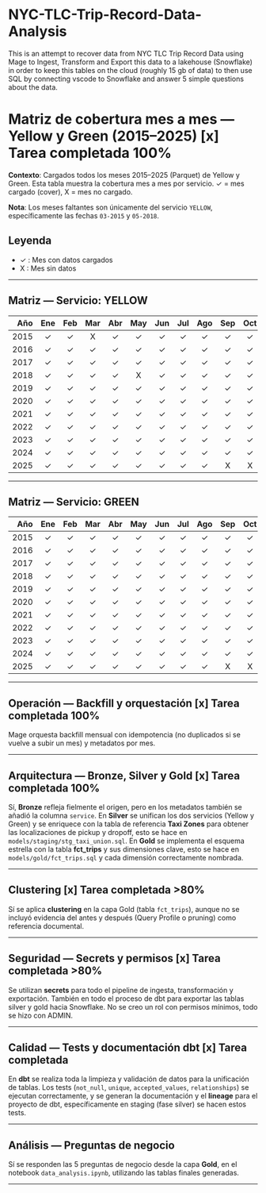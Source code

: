 # NYC-TLC-Trip-Record-Data-Analysis
This is an attempt to recover data from NYC TLC Trip Record Data using Mage to Ingest, Transform and Export this data to a lakehouse (Snowflake) in order to keep this tables on the cloud (roughly 15 gb of data) to then use SQL by connecting vscode to Snowflake and answer 5 simple questions about the data.


# Matriz de cobertura mes a mes — Yellow y Green (2015–2025) [x] Tarea completada 100%

**Contexto**: Cargados todos los meses 2015–2025 (Parquet) de Yellow y Green. Esta tabla muestra la cobertura mes a mes por servicio. ✓ = mes cargado (cover), X = mes no cargado.

**Nota**: Los meses faltantes son únicamente del servicio `YELLOW`, específicamente las fechas `03-2015` y `05-2018`.

## Leyenda

* ✓ : Mes con datos cargados
* X : Mes sin datos

---

## Matriz — Servicio: YELLOW

|  Año | Ene | Feb | Mar | Abr | May | Jun | Jul | Ago | Sep | Oct | Nov | Dic |
| ---: | :-: | :-: | :-: | :-: | :-: | :-: | :-: | :-: | :-: | :-: | :-: | :-: |
| 2015 |  ✓  |  ✓  |  X  |  ✓  |  ✓  |  ✓  |  ✓  |  ✓  |  ✓  |  ✓  |  ✓  |  ✓  |
| 2016 |  ✓  |  ✓  |  ✓  |  ✓  |  ✓  |  ✓  |  ✓  |  ✓  |  ✓  |  ✓  |  ✓  |  ✓  |
| 2017 |  ✓  |  ✓  |  ✓  |  ✓  |  ✓  |  ✓  |  ✓  |  ✓  |  ✓  |  ✓  |  ✓  |  ✓  |
| 2018 |  ✓  |  ✓  |  ✓  |  ✓  |  X  |  ✓  |  ✓  |  ✓  |  ✓  |  ✓  |  ✓  |  ✓  |
| 2019 |  ✓  |  ✓  |  ✓  |  ✓  |  ✓  |  ✓  |  ✓  |  ✓  |  ✓  |  ✓  |  ✓  |  ✓  |
| 2020 |  ✓  |  ✓  |  ✓  |  ✓  |  ✓  |  ✓  |  ✓  |  ✓  |  ✓  |  ✓  |  ✓  |  ✓  |
| 2021 |  ✓  |  ✓  |  ✓  |  ✓  |  ✓  |  ✓  |  ✓  |  ✓  |  ✓  |  ✓  |  ✓  |  ✓  |
| 2022 |  ✓  |  ✓  |  ✓  |  ✓  |  ✓  |  ✓  |  ✓  |  ✓  |  ✓  |  ✓  |  ✓  |  ✓  |
| 2023 |  ✓  |  ✓  |  ✓  |  ✓  |  ✓  |  ✓  |  ✓  |  ✓  |  ✓  |  ✓  |  ✓  |  ✓  |
| 2024 |  ✓  |  ✓  |  ✓  |  ✓  |  ✓  |  ✓  |  ✓  |  ✓  |  ✓  |  ✓  |  ✓  |  ✓  |
| 2025 |  ✓  |  ✓  |  ✓  |  ✓  |  ✓  |  ✓  |  ✓  |  ✓  |  X  |  X  |  X  |  X  |

---

## Matriz — Servicio: GREEN

|  Año | Ene | Feb | Mar | Abr | May | Jun | Jul | Ago | Sep | Oct | Nov | Dic |
| ---: | :-: | :-: | :-: | :-: | :-: | :-: | :-: | :-: | :-: | :-: | :-: | :-: |
| 2015 |  ✓  |  ✓  |  ✓  |  ✓  |  ✓  |  ✓  |  ✓  |  ✓  |  ✓  |  ✓  |  ✓  |  ✓  |
| 2016 |  ✓  |  ✓  |  ✓  |  ✓  |  ✓  |  ✓  |  ✓  |  ✓  |  ✓  |  ✓  |  ✓  |  ✓  |
| 2017 |  ✓  |  ✓  |  ✓  |  ✓  |  ✓  |  ✓  |  ✓  |  ✓  |  ✓  |  ✓  |  ✓  |  ✓  |
| 2018 |  ✓  |  ✓  |  ✓  |  ✓  |  ✓  |  ✓  |  ✓  |  ✓  |  ✓  |  ✓  |  ✓  |  ✓  |
| 2019 |  ✓  |  ✓  |  ✓  |  ✓  |  ✓  |  ✓  |  ✓  |  ✓  |  ✓  |  ✓  |  ✓  |  ✓  |
| 2020 |  ✓  |  ✓  |  ✓  |  ✓  |  ✓  |  ✓  |  ✓  |  ✓  |  ✓  |  ✓  |  ✓  |  ✓  |
| 2021 |  ✓  |  ✓  |  ✓  |  ✓  |  ✓  |  ✓  |  ✓  |  ✓  |  ✓  |  ✓  |  ✓  |  ✓  |
| 2022 |  ✓  |  ✓  |  ✓  |  ✓  |  ✓  |  ✓  |  ✓  |  ✓  |  ✓  |  ✓  |  ✓  |  ✓  |
| 2023 |  ✓  |  ✓  |  ✓  |  ✓  |  ✓  |  ✓  |  ✓  |  ✓  |  ✓  |  ✓  |  ✓  |  ✓  |
| 2024 |  ✓  |  ✓  |  ✓  |  ✓  |  ✓  |  ✓  |  ✓  |  ✓  |  ✓  |  ✓  |  ✓  |  ✓  |
| 2025 |  ✓  |  ✓  |  ✓  |  ✓  |  ✓  |  ✓  |  ✓  |  ✓  |  X  |  X  |  X  |  X  |

---

## Operación — Backfill y orquestación [x] Tarea completada 100%

Mage orquesta backfill mensual con idempotencia (no duplicados si se vuelve a subir un mes) y metadatos por mes.

---

## Arquitectura — Bronze, Silver y Gold [x] Tarea completada 100%

Sí, **Bronze** refleja fielmente el origen, pero en los metadatos también se añadió la columna `service`. En **Silver** se unifican los dos servicios (Yellow y Green) y se enriquece con la tabla de referencia **Taxi Zones** para obtener las localizaciones de pickup y dropoff, esto se hace en `models/staging/stg_taxi_union.sql`. En **Gold** se implementa el esquema estrella con la tabla **fct_trips** y sus dimensiones clave, esto se hace en `models/gold/fct_trips.sql` y cada dimensión correctamente nombrada.

---

## Clustering [x] Tarea completada >80%

Sí se aplica **clustering** en la capa Gold (tabla `fct_trips`), aunque no se incluyó evidencia del antes y después (Query Profile o pruning) como referencia documental.

---

## Seguridad — Secrets y permisos [x] Tarea completada >80%

Se utilizan **secrets** para todo el pipeline de ingesta, transformación y exportación. También en todo el proceso de dbt para exportar las tablas silver y gold hacia Snowflake. No se creo un rol con permisos mínimos, todo se hizo con ADMIN.

---

## Calidad — Tests y documentación dbt [x] Tarea completada

En **dbt** se realiza toda la limpieza y validación de datos para la unificación de tablas. Los tests (`not_null`, `unique`, `accepted_values`, `relationships`) se ejecutan correctamente, y se generan la documentación y el **lineage** para el proyecto de dbt, específicamente en staging (fase silver) se hacen estos tests.

---

## Análisis — Preguntas de negocio

Sí se responden las 5 preguntas de negocio desde la capa **Gold**, en el notebook `data_analysis.ipynb`, utilizando las tablas finales generadas.

---
